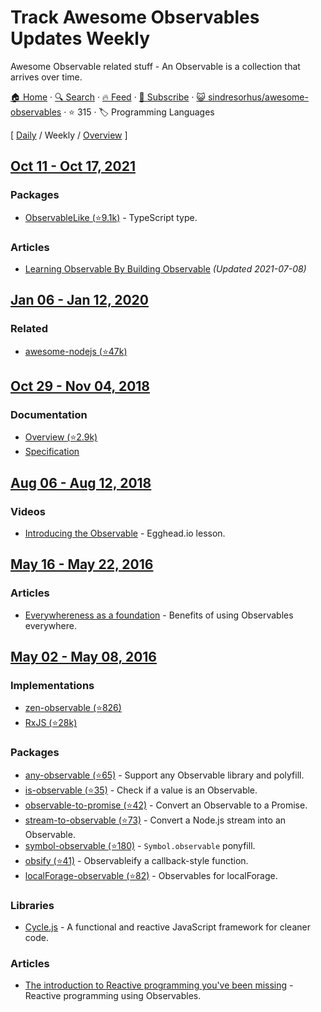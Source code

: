 # Track Awesome Observables Updates Weekly

Awesome Observable related stuff - An Observable is a collection that arrives over time.

[🏠 Home](/README.md) · [🔍 Search](https://test.trackawesomelist.com/search/) · [🔥 Feed](https://test.trackawesomelist.com/sindresorhus/awesome-observables/week/feed.xml) · [📮 Subscribe](https://trackawesomelist.us17.list-manage.com/subscribe?u=d2f0117aa829c83a63ec63c2f&id=36a103854c) · [😺 sindresorhus/awesome-observables](https://github.com/sindresorhus/awesome-observables/blob/main/readme.md) · ⭐ 315 · 🏷️ Programming Languages

[ [Daily](/content/sindresorhus/awesome-observables/README.md) / Weekly / [Overview](/content/sindresorhus/awesome-observables/readme/README.md) ]



## [Oct 11 - Oct 17, 2021](/content/2021/41/README.md)

### Packages

*   [ObservableLike (⭐9.1k)](https://github.com/sindresorhus/type-fest/blob/main/source/observable-like.d.ts) - TypeScript type.

### Articles

*   [Learning Observable By Building Observable](https://benlesh.com/posts/learning-observable-by-building-observable/) *(Updated 2021-07-08)*

## [Jan 06 - Jan 12, 2020](/content/2020/1/README.md)

### Related

*   [awesome-nodejs (⭐47k)](https://github.com/sindresorhus/awesome-nodejs)

## [Oct 29 - Nov 04, 2018](/content/2018/44/README.md)

### Documentation

*   [Overview (⭐2.9k)](https://github.com/tc39/proposal-observable)
*   [Specification](https://tc39.github.io/proposal-observable/)

## [Aug 06 - Aug 12, 2018](/content/2018/32/README.md)

### Videos

*   [Introducing the Observable](https://egghead.io/lessons/javascript-introducing-the-observable) - Egghead.io lesson.

## [May 16 - May 22, 2016](/content/2016/20/README.md)

### Articles

*   [Everywhereness as a foundation](http://staltz.com/everywhereness-as-a-foundation.html) - Benefits of using Observables everywhere.

## [May 02 - May 08, 2016](/content/2016/18/README.md)

### Implementations

*   [zen-observable (⭐826)](https://github.com/zenparsing/zen-observable)
*   [RxJS (⭐28k)](https://github.com/ReactiveX/RxJS)

### Packages

*   [any-observable (⭐65)](https://github.com/sindresorhus/any-observable) - Support any Observable library and polyfill.
*   [is-observable (⭐35)](https://github.com/sindresorhus/is-observable) - Check if a value is an Observable.
*   [observable-to-promise (⭐42)](https://github.com/sindresorhus/observable-to-promise) - Convert an Observable to a Promise.
*   [stream-to-observable (⭐73)](https://github.com/jamestalmage/stream-to-observable) - Convert a Node.js stream into an Observable.
*   [symbol-observable (⭐180)](https://github.com/blesh/symbol-observable) - `Symbol.observable` ponyfill.
*   [obsify (⭐41)](https://github.com/samverschueren/obsify) - Observableify a callback-style function.
*   [localForage-observable (⭐82)](https://github.com/thgreasi/localForage-observable) - Observables for localForage.

### Libraries

*   [Cycle.js](http://cycle.js.org) - A functional and reactive JavaScript framework for cleaner code.

### Articles

*   [The introduction to Reactive programming you've been missing](https://gist.github.com/staltz/868e7e9bc2a7b8c1f754) - Reactive programming using Observables.